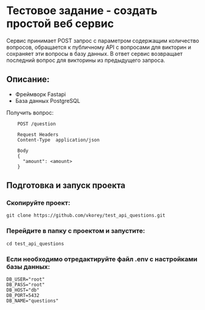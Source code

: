 # Тестовое задание - создать простой веб сервис
Сервис принимает POST запрос с параметром содержащим количество вопросов, обращается к публичному API с вопросами для викторин и сохраняет эти вопросы в базу данных. 
В ответ сервис возвращает последний вопрос для викторины из предыдущего запроса.

## Описание:
- Фреймворк Fastapi
- База данных PostgreSQL

Получить вопрос:
```
    POST /question
    
    Request Headers
    Content-Type  application/json
	
	Body
    {
      "amount": <amount>
    }
```

## Подготовка и запуск проекта
### Скопируйте проект:
```
git clone https://github.com/vkorey/test_api_questions.git
```
### Перейдите в папку с проектом и запустите:
```
cd test_api_questions
```
### Если необходимо отредактируйте файл .env с настройками базы данных:
```
DB_USER="root"
DB_PASS="root"
DB_HOST="db"
DB_PORT=5432
DB_NAME="questions"

```
